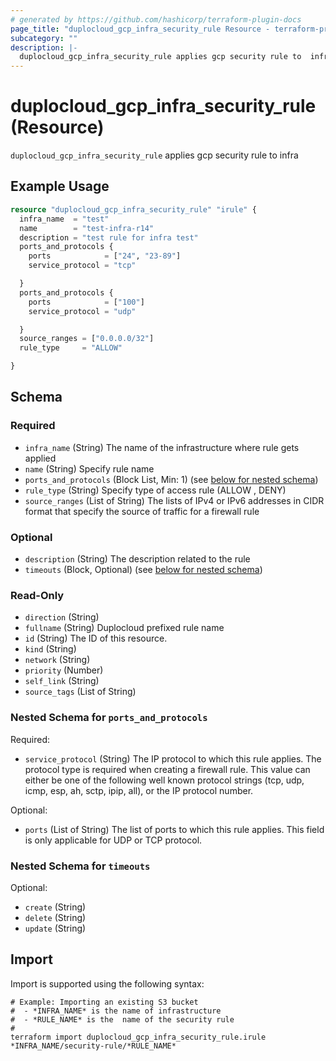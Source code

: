 ```yaml
---
# generated by https://github.com/hashicorp/terraform-plugin-docs
page_title: "duplocloud_gcp_infra_security_rule Resource - terraform-provider-duplocloud"
subcategory: ""
description: |-
  duplocloud_gcp_infra_security_rule applies gcp security rule to  infra
---
```


# duplocloud_gcp_infra_security_rule (Resource)

`duplocloud_gcp_infra_security_rule` applies gcp security rule to  infra

## Example Usage

```terraform
resource "duplocloud_gcp_infra_security_rule" "irule" {
  infra_name  = "test"
  name        = "test-infra-r14"
  description = "test rule for infra test"
  ports_and_protocols {
    ports            = ["24", "23-89"]
    service_protocol = "tcp"

  }
  ports_and_protocols {
    ports            = ["100"]
    service_protocol = "udp"

  }
  source_ranges = ["0.0.0.0/32"]
  rule_type     = "ALLOW"

}
```

<!-- schema generated by tfplugindocs -->
## Schema

### Required

- `infra_name` (String) The name of the infrastructure where rule gets applied
- `name` (String) Specify rule name
- `ports_and_protocols` (Block List, Min: 1) (see [below for nested schema](#nestedblock--ports_and_protocols))
- `rule_type` (String) Specify type of access rule (ALLOW , DENY)
- `source_ranges` (List of String) The lists of IPv4 or IPv6 addresses in CIDR format that specify the source of traffic for a firewall rule

### Optional

- `description` (String) The description related to the rule
- `timeouts` (Block, Optional) (see [below for nested schema](#nestedblock--timeouts))

### Read-Only

- `direction` (String)
- `fullname` (String) Duplocloud prefixed rule name
- `id` (String) The ID of this resource.
- `kind` (String)
- `network` (String)
- `priority` (Number)
- `self_link` (String)
- `source_tags` (List of String)

<a id="nestedblock--ports_and_protocols"></a>
### Nested Schema for `ports_and_protocols`

Required:

- `service_protocol` (String) The IP protocol to which this rule applies. The protocol type is required when creating a firewall rule. This value can either be one of the following well known protocol strings (tcp, udp, icmp, esp, ah, sctp, ipip, all), or the IP protocol number.

Optional:

- `ports` (List of String) The list of ports to which this rule applies. This field is only applicable for UDP or TCP protocol.


<a id="nestedblock--timeouts"></a>
### Nested Schema for `timeouts`

Optional:

- `create` (String)
- `delete` (String)
- `update` (String)

## Import

Import is supported using the following syntax:

```shell
# Example: Importing an existing S3 bucket
#  - *INFRA_NAME* is the name of infrastructure
#  - *RULE_NAME* is the  name of the security rule
#
terraform import duplocloud_gcp_infra_security_rule.irule *INFRA_NAME/security-rule/*RULE_NAME*
```
